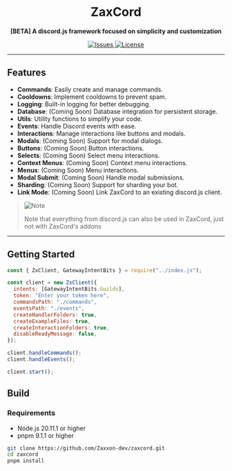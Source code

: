<p align="center">
</p>

<h1 align="center">ZaxCord</h1>

<p align="center">
  <b>[BETA] A discord.js framework focused on simplicity and customization</b>
</p>

<p align="center">
  <a href="https://github.com/Zaxerone/zaxcord/actions">
  </a>
  <a href="https://github.com/Zaxerone/zaxcord/issues">
    <img src="https://img.shields.io/github/issues/Zaxerone/zaxcord" alt="Issues">
  </a>
  <a href="https://github.com/Zaxerone/zaxcord/blob/main/LICENSE">
    <img src="https://img.shields.io/github/license/Zaxerone/zaxcord" alt="License">
  </a>
</p>

---

## Features

- **Commands**: Easily create and manage commands.
- **Cooldowns**: Implement cooldowns to prevent spam.
- **Logging**: Built-in logging for better debugging.
- **Database**: (Coming Soon) Database integration for persistent storage.
- **Utils**: Utility functions to simplify your code.
- **Events**: Handle Discord events with ease.
- **Interactions**: Manage interactions like buttons and modals.
- **Modals**: (Coming Soon) Support for modal dialogs.
- **Buttons**: (Coming Soon) Button interactions.
- **Selects**: (Coming Soon) Select menu interactions.
- **Context Menus**: (Coming Soon) Context menu interactions.
- **Menus**: (Coming Soon) Menu interactions.
- **Modal Submit**: (Coming Soon) Handle modal submissions.
- **Sharding**: (Coming Soon) Support for sharding your bot.
- **Link Mode**: (Coming Soon) Link ZaxCord to an existing discord.js client.

> <picture>
>   <source media="(prefers-color-scheme: light)" srcset="https://raw.githubusercontent.com/Mqxx/GitHub-Markdown/main/blockquotes/badge/light-theme/note.svg">
>   <img alt="Note" src="https://raw.githubusercontent.com/Mqxx/GitHub-Markdown/main/blockquotes/badge/dark-theme/note.svg">
> </picture><br>
>
> Note that everything from discord.js can also be used in ZaxCord, just not with ZaxCord's addons

---

## Getting Started

```js
const { ZxClient, GatewayIntentBits } = require("../index.js");

const client = new ZxClient({
  intents: [GatewayIntentBits.Guilds],
  token: "Enter your token here",
  commandsPath: "./commands",
  eventsPath: "./events",
  createHandlerFolders: true,
  createExampleFiles: true,
  createInteractionFolders: true,
  disableReadyMessage: false,
});

client.handleCommands();
client.handleEvents();

client.start();
```

## Build

### Requirements

- Node.js 20.11.1 or higher
- pnpm 9.1.1 or higher

```sh
git clone https://github.com/Zaxxon-dev/zaxcord.git
cd zaxcord
pnpm install
```
